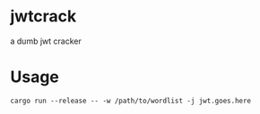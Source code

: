 # jwtcrack
a dumb jwt cracker

# Usage
`cargo run --release -- -w /path/to/wordlist -j jwt.goes.here`
